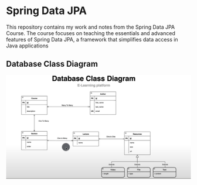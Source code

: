 # Spring Data JPA

This repository contains my work and notes from the Spring Data JPA Course. The course focuses on teaching the essentials and advanced features of Spring Data JPA, a framework that simplifies data access in Java applications

## Database Class Diagram
![Database Class Diagram](src/main/resources/templates/db-class-diagram.png)